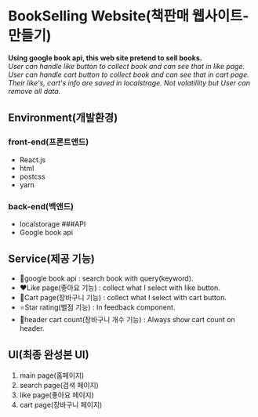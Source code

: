 # BookSelling Website(책판매 웹사이트-만들기)
**Using google book api, this web site pretend to sell books.**<br>
*User can handle like button to collect book and can see that in like page.*<br>
*User can handle cart button to collect book and can see that in cart page.*<br>
*Their like's, cart's info are saved in localstrage. Not volatillity but User can remove all data.*

## Environment(개발환경)
### front-end(프론트앤드)
- React.js
- html
- postcss
- yarn
### back-end(백앤드)
- localstorage
###API
- Google book api



## Service(제공 기능)
- 📖google book api : search book with query(keyword). 
- ❤️Like page(좋아요 기능) : collect what I select with like button.
- 🛒Cart page(장바구니 기능) : collect what I select with cart button.
- ⭐Star rating(별점 기능) : In feedback component.
- 🎱header cart count(장바구니 개수 기능) : Always show cart count on header.



## UI(최종 완성본 UI)
1. main page(홈페이지)
2. search page(검색 페이지)
3. like page(좋아요 페이지)
4. cart page(장바구니 페이지)
